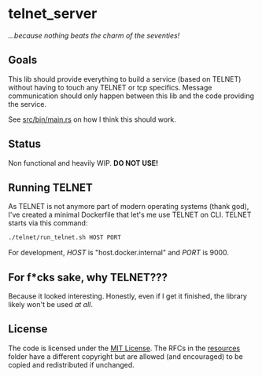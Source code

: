 # telnet_server
_...because nothing beats the charm of the seventies!_

## Goals
This lib should provide everything to build a service (based on TELNET) without
having to touch any TELNET or tcp specifics. Message communication should only
happen between this lib and the code providing the service. 

See [src/bin/main.rs](src/bin/main.rs#l23) on how I think this should work.

## Status
Non functional and heavily WIP. **DO NOT USE!**

## Running TELNET
As TELNET is not anymore part of modern operating systems (thank god), I've
created a minimal Dockerfile that let's me use TELNET on CLI. TELNET starts via
this command:

```sh
./telnet/run_telnet.sh HOST PORT
```

For development, _HOST_ is "host.docker.internal" and _PORT_ is 9000.

## For f*cks sake, why TELNET???
Because it looked interesting. Honestly, even if I get it finished, the library
likely won't be used _at all_.

## License
The code is licensed under the [MIT License](LICENSE). The RFCs in the
[resources](resources) folder have a different copyright but are allowed (and
encouraged) to be copied and redistributed if unchanged.